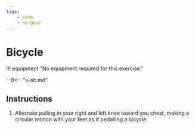 ```yaml
---
tags:
    - core
    - no-gear
---
```


#  Bicycle

!!! equipment "No equipment required for this exercise."

--8<-- "v-sit.md"

## Instructions

1.  Alternate pulling in your right and left knee toward you chest, making a circular motion with your feet as if pedalling a bicycle.